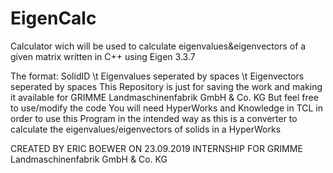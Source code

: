 # EigenCalc
Calculator wich will be used to calculate eigenvalues&amp;eigenvectors of a given matrix written in C++ using Eigen 3.3.7

The format: SolidID  \t  Eigenvalues seperated by spaces  \t  Eigenvectors seperated by spaces
This Repository is just for saving the work and making it available for GRIMME Landmaschinenfabrik GmbH & Co. KG
But feel free to use/modify the code
You will need HyperWorks and Knowledge in TCL in order to use this Program in the intended way as this is a converter to calculate the eigenvalues/eigenvectors of solids in a HyperWorks

CREATED BY ERIC BOEWER ON 23.09.2019
INTERNSHIP
FOR GRIMME Landmaschinenfabrik GmbH & Co. KG
